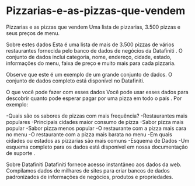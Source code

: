 # Pizzarias-e-as-pizzas-que-vendem

Pizzarias e as pizzas que vendem
Uma lista de pizzarias, 3.500 pizzas e seus preços de menu.

Sobre estes dados
Esta é uma lista de mais de 3.500 pizzas de vários restaurantes fornecida pelo banco de dados de negócios da Datafiniti . O conjunto de dados inclui categoria, nome, endereço, cidade, estado, informações do menu, faixa de preço e muito mais para cada pizzaria.

Observe que este é um exemplo de um grande conjunto de dados. O conjunto de dados completo está disponível no Datafiniti.

O que você pode fazer com esses dados
Você pode usar esses dados para descobrir quanto pode esperar pagar por uma pizza em todo o país . Por exemplo:

-Quais são os sabores de pizzas com mais frequência?
-Restaurantes mais populares
-Principais cidades maior consumo de pizza
-Sabor pizza mais popular
-Sabor pizza menos popular
-O restaurante com a pizza mais cara no menu
-O restaurante com a pizza mais barata no menu
-Em quais cidades ou estados as pizzarias são mais comuns
-Esquema de Dados
-Um esquema completo para os dados está disponível em nossa documentação de suporte .

Sobre Datafiniti
Datafiniti fornece acesso instantâneo aos dados da web. Compilamos dados de milhares de sites para criar bancos de dados padronizados de informações de negócios, produtos e propriedades.
